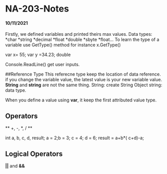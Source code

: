 # NA-203-Notes

#### 10/11/2021
Firstly, we defined variables and printed theirs max values.
Data types: *char *string  *decimal  *float  *double *sbyte  *float...
To learn the type of a variable use GetType() method for instance x.GetType()

var x= 55;
var y =34.23; double 

Console.ReadLine() get user inputs.

##Reference Type
This referecne type keep the location of data reference.
if you change the variable value, the latest value is your new variable value.
**String** and **string** are not the same thing. String:  create String Object
string: data type.

When you define a value using **var**, it keep the first attributed value type.


## Operators

** +, -, *, / **

int a, b, c, d, result;
a = 2;b = 3; c = 4; d = 6;
result = a+b*( c+d)-a;

## Logical Operators
**||** and **&&** 


